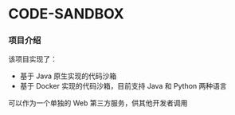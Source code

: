 # CODE-SANDBOX

### 项目介绍

该项目实现了：
- 基于 Java 原生实现的代码沙箱
- 基于 Docker 实现的代码沙箱，目前支持 Java 和 Python 两种语言

可以作为一个单独的 Web 第三方服务，供其他开发者调用

